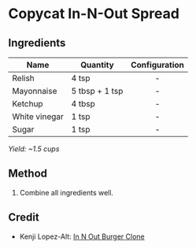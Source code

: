 # Copycat In-N-Out Spread

## Ingredients

| Name          | Quantity       | Configuration |
| ------------- | -------------- | :-----------: |
| Relish        | 4 tsp          |       -       |
| Mayonnaise    | 5 tbsp + 1 tsp |       -       |
| Ketchup       | 4 tbsp         |       -       |
| White vinegar | 1 tsp          |       -       |
| Sugar         | 1 tsp          |       -       |

_Yield: ~1.5 cups_

## Method

1. Combine all ingredients well.

## Credit

- Kenji Lopez-Alt: [In N Out Burger Clone](https://www.youtube.com/watch?v=sBEmFxdpQGI)
